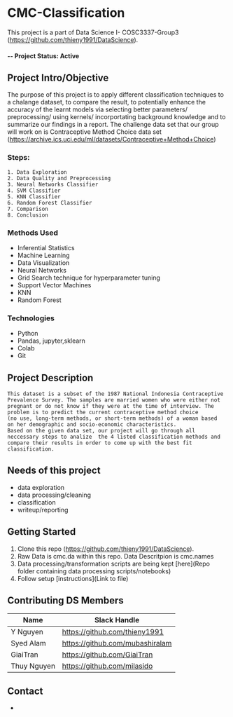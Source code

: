
# CMC-Classification
This project is a part of Data Science I- COSC3337-Group3
(https://github.com/thieny1991/DataScience).

#### -- Project Status: Active

## Project Intro/Objective
The purpose of this project is to apply different classification techniques to a chalange dataset, to compare the result, to potentially enhance the accuracy of the learnt models via selecting better parameters/ preprocessing/ using kernels/ incorportating background knowledge and to summarize our findings in a report. The challenge data set that our group will work on is Contraceptive Method Choice data set (https://archive.ics.uci.edu/ml/datasets/Contraceptive+Method+Choice)
### Steps:
    1. Data Exploration
    2. Data Quality and Preprocessing
    3. Neural Networks Classifier
    4. SVM Classifier
    5. KNN Classifier
    6. Random Forest Classifier
    7. Comparison
    8. Conclusion

### Methods Used
* Inferential Statistics
* Machine Learning
* Data Visualization
* Neural Networks
* Grid Search technique for hyperparameter tuning
* Support Vector Machines
* KNN
* Random Forest


### Technologies
* Python
* Pandas, jupyter,sklearn
* Colab
* Git

## Project Description
    This dataset is a subset of the 1987 National Indonesia Contraceptive
    Prevalence Survey. The samples are married women who were either not 
    pregnant or do not know if they were at the time of interview. The 
    problem is to predict the current contraceptive method choice 
    (no use, long-term methods, or short-term methods) of a woman based 
    on her demographic and socio-economic characteristics.
    Based on the given data set, our project will go through all neccessary steps to analize  the 4 listed classification methods and compare their results in order to come up with the best fit classification.   

## Needs of this project
- data exploration
- data processing/cleaning
- classification
- writeup/reporting

## Getting Started

1. Clone this repo (https://github.com/thieny1991/DataScience).
2. Raw Data is cmc.da within this repo. Data Descritpion is cmc.names
3. Data processing/transformation scripts are being kept [here](Repo folder containing data processing scripts/notebooks) 
5. Follow setup [instructions](Link to file)

## Contributing DS Members
|Name     |  Slack Handle   | 
|---------|-----------------|
|Y Nguyen | https://github.com/thieny1991   | @thieny1991   |  *import data, check data quality, SVM,tesing program, write report|
|Syed Alam| https://github.com/mubashiralam | @mubashiralam    | *Random Forest,PPT design,write report |
|GiaiTran | https://github.com/GiaiTran |     @GiaiTran    |  *Team lead, preprocessing data, newral network,write report|                   
|Thuy Nguyen | https://github.com/milasido | @milasido    | *KNN, report design, testing program,write report|


## Contact
* 
